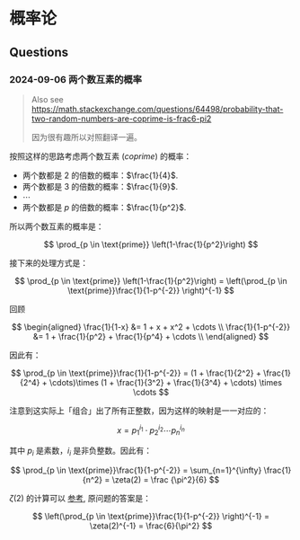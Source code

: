 # 概率论

## Questions

### 2024-09-06 两个数互素的概率

> Also see https://math.stackexchange.com/questions/64498/probability-that-two-random-numbers-are-coprime-is-frac6-pi2
>
> 因为很有趣所以对照翻译一遍。

按照这样的思路考虑两个数互素 (_coprime_) 的概率：

-   两个数都是 $2$ 的倍数的概率：$\frac{1}{4}$.
-   两个数都是 $3$ 的倍数的概率：$\frac{1}{9}$.
-   $\cdots$
-   两个数都是 $p$ 的倍数的概率：$\frac{1}{p^2}$.

所以两个数互素的概率是：

$$
\prod_{p \in \text{prime}} \left(1-\frac{1}{p^2}\right)
$$

接下来的处理方式是：

$$
\prod_{p \in \text{prime}} \left(1-\frac{1}{p^2}\right) = \left(\prod_{p \in \text{prime}}\frac{1}{1-p^{-2}} \right)^{-1}
$$

回顾

$$
\begin{aligned}
\frac{1}{1-x} &= 1 + x + x^2 + \cdots \\
\frac{1}{1-p^{-2}} &= 1 + \frac{1}{p^2} + \frac{1}{p^4} + \cdots \\
\end{aligned}
$$

因此有：

$$
\prod_{p \in \text{prime}}\frac{1}{1-p^{-2}} = (1 + \frac{1}{2^2} + \frac{1}{2^4} + \cdots)\times (1 + \frac{1}{3^2} + \frac{1}{3^4} + \cdots) \times \cdots
$$

注意到这实际上「组合」出了所有正整数，因为这样的映射是一一对应的：

$$
x = p_1^{i_1} \cdot p_2^{i_2} \cdots p_n^{i_n}
$$

其中 $p_i$ 是素数，$i_i$ 是非负整数。因此有：

$$
\prod_{p \in \text{prime}}\frac{1}{1-p^{-2}} = \sum_{n=1}^{\infty} \frac{1}{n^2} = \zeta(2) = \frac {\pi^2}{6}
$$

$\zeta(2)$ 的计算可以 [参考](/math/analysis/fourier/#zeta2), 原问题的答案是：

$$
\left(\prod_{p \in \text{prime}}\frac{1}{1-p^{-2}} \right)^{-1} = \zeta(2)^{-1} = \frac{6}{\pi^2}
$$

